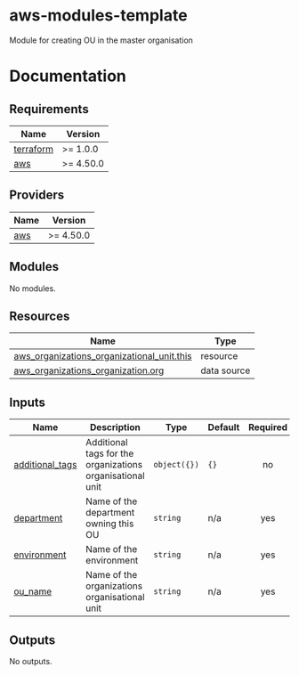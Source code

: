 # aws-modules-template
Module for creating OU in the master organisation 

# Documentation
<!-- BEGIN_TF_DOCS -->
## Requirements

| Name | Version |
|------|---------|
| <a name="requirement_terraform"></a> [terraform](#requirement\_terraform) | >= 1.0.0 |
| <a name="requirement_aws"></a> [aws](#requirement\_aws) | >= 4.50.0 |

## Providers

| Name | Version |
|------|---------|
| <a name="provider_aws"></a> [aws](#provider\_aws) | >= 4.50.0 |

## Modules

No modules.

## Resources

| Name | Type |
|------|------|
| [aws_organizations_organizational_unit.this](https://registry.terraform.io/providers/hashicorp/aws/latest/docs/resources/organizations_organizational_unit) | resource |
| [aws_organizations_organization.org](https://registry.terraform.io/providers/hashicorp/aws/latest/docs/data-sources/organizations_organization) | data source |

## Inputs

| Name | Description | Type | Default | Required |
|------|-------------|------|---------|:--------:|
| <a name="input_additional_tags"></a> [additional\_tags](#input\_additional\_tags) | Additional tags for the organizations organisational unit | `object({})` | `{}` | no |
| <a name="input_department"></a> [department](#input\_department) | Name of the department owning this OU | `string` | n/a | yes |
| <a name="input_environment"></a> [environment](#input\_environment) | Name of the environment | `string` | n/a | yes |
| <a name="input_ou_name"></a> [ou\_name](#input\_ou\_name) | Name of the organizations organisational unit | `string` | n/a | yes |

## Outputs

No outputs.
<!-- END_TF_DOCS -->
